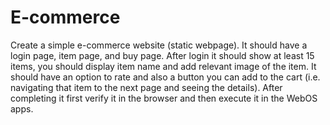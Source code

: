 # E-commerce

Create a simple e-commerce website (static webpage). It should have a login page, item page, and buy page. After login it should show at least 15 items, you should display item name and add relevant image of the item. It should have an option to rate and also a button you can add to the cart (i.e. navigating that item to the next page and seeing the details). After completing it first verify it in the browser and then execute it in the WebOS apps.

